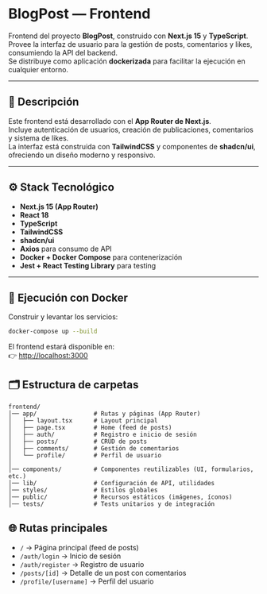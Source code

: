 # BlogPost — Frontend

Frontend del proyecto **BlogPost**, construido con **Next.js 15** y **TypeScript**.  
Provee la interfaz de usuario para la gestión de posts, comentarios y likes, consumiendo la API del backend.  
Se distribuye como aplicación **dockerizada** para facilitar la ejecución en cualquier entorno.

---

## 📖 Descripción

Este frontend está desarrollado con el **App Router de Next.js**.  
Incluye autenticación de usuarios, creación de publicaciones, comentarios y sistema de likes.  
La interfaz está construida con **TailwindCSS** y componentes de **shadcn/ui**, ofreciendo un diseño moderno y responsivo.

---

## ⚙️ Stack Tecnológico

- **Next.js 15 (App Router)**
- **React 18**
- **TypeScript**
- **TailwindCSS**
- **shadcn/ui**
- **Axios** para consumo de API
- **Docker + Docker Compose** para contenerización
- **Jest + React Testing Library** para testing

---

## 🚀 Ejecución con Docker

Construir y levantar los servicios:

```bash
docker-compose up --build
```
El frontend estará disponible en:  
👉 [http://localhost:3000](http://localhost:3000)

## 🗂️ Estructura de carpetas

```plaintext
frontend/
│── app/                # Rutas y páginas (App Router)
│   ├── layout.tsx      # Layout principal
│   ├── page.tsx        # Home (feed de posts)
│   ├── auth/           # Registro e inicio de sesión
│   ├── posts/          # CRUD de posts
│   ├── comments/       # Gestión de comentarios
│   └── profile/        # Perfil de usuario
│
│── components/         # Componentes reutilizables (UI, formularios, etc.)
│── lib/                # Configuración de API, utilidades
│── styles/             # Estilos globales
│── public/             # Recursos estáticos (imágenes, íconos)
│── tests/              # Tests unitarios y de integración
```

## 🌐 Rutas principales
- `/` → Página principal (feed de posts)
- `/auth/login` → Inicio de sesión
- `/auth/register` → Registro de usuario
- `/posts/[id]` → Detalle de un post con comentarios
- `/profile/[username]` → Perfil del usuario
